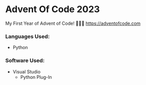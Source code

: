 # Advent Of Code 2023
My First Year of Advent of Code! 🎄🎅🏻
https://adventofcode.com

### Languages Used:
- Python

### Software Used:
- Visual Studio
  - Python Plug-In
 

